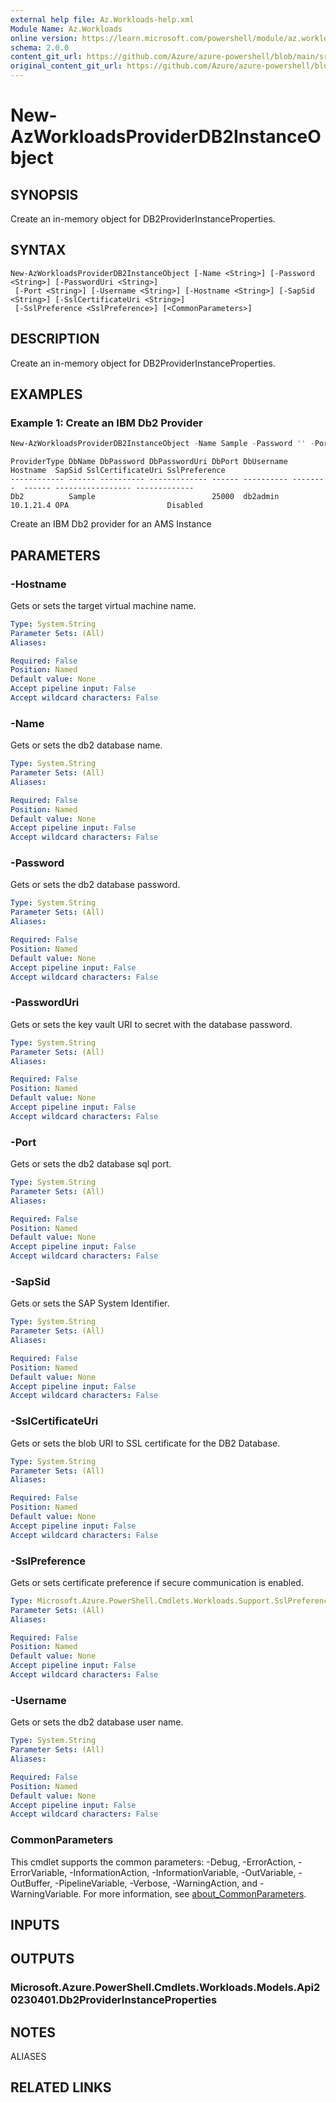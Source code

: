 ```yaml
---
external help file: Az.Workloads-help.xml
Module Name: Az.Workloads
online version: https://learn.microsoft.com/powershell/module/az.workloads/new-azworkloadsproviderdb2instanceobject
schema: 2.0.0
content_git_url: https://github.com/Azure/azure-powershell/blob/main/src/Workloads/Workloads/help/New-AzWorkloadsProviderDB2InstanceObject.md
original_content_git_url: https://github.com/Azure/azure-powershell/blob/main/src/Workloads/Workloads/help/New-AzWorkloadsProviderDB2InstanceObject.md
---
```


# New-AzWorkloadsProviderDB2InstanceObject

## SYNOPSIS
Create an in-memory object for DB2ProviderInstanceProperties.

## SYNTAX

```
New-AzWorkloadsProviderDB2InstanceObject [-Name <String>] [-Password <String>] [-PasswordUri <String>]
 [-Port <String>] [-Username <String>] [-Hostname <String>] [-SapSid <String>] [-SslCertificateUri <String>]
 [-SslPreference <SslPreference>] [<CommonParameters>]
```

## DESCRIPTION
Create an in-memory object for DB2ProviderInstanceProperties.

## EXAMPLES

### Example 1: Create an IBM Db2 Provider
```powershell
New-AzWorkloadsProviderDB2InstanceObject -Name Sample -Password '' -Port 25000 -Username db2admin -Hostname 10.1.21.4 -SapSid OPA -SslPreference Disabled
```

```output
ProviderType DbName DbPassword DbPasswordUri DbPort DbUsername Hostname  SapSid SslCertificateUri SslPreference
------------ ------ ---------- ------------- ------ ---------- --------  ------ ----------------- -------------
Db2          Sample                          25000  db2admin   10.1.21.4 OPA                      Disabled
```

Create an IBM Db2 provider for an AMS Instance

## PARAMETERS

### -Hostname
Gets or sets the target virtual machine name.

```yaml
Type: System.String
Parameter Sets: (All)
Aliases:

Required: False
Position: Named
Default value: None
Accept pipeline input: False
Accept wildcard characters: False
```

### -Name
Gets or sets the db2 database name.

```yaml
Type: System.String
Parameter Sets: (All)
Aliases:

Required: False
Position: Named
Default value: None
Accept pipeline input: False
Accept wildcard characters: False
```

### -Password
Gets or sets the db2 database password.

```yaml
Type: System.String
Parameter Sets: (All)
Aliases:

Required: False
Position: Named
Default value: None
Accept pipeline input: False
Accept wildcard characters: False
```

### -PasswordUri
Gets or sets the key vault URI to secret with the database password.

```yaml
Type: System.String
Parameter Sets: (All)
Aliases:

Required: False
Position: Named
Default value: None
Accept pipeline input: False
Accept wildcard characters: False
```

### -Port
Gets or sets the db2 database sql port.

```yaml
Type: System.String
Parameter Sets: (All)
Aliases:

Required: False
Position: Named
Default value: None
Accept pipeline input: False
Accept wildcard characters: False
```

### -SapSid
Gets or sets the SAP System Identifier.

```yaml
Type: System.String
Parameter Sets: (All)
Aliases:

Required: False
Position: Named
Default value: None
Accept pipeline input: False
Accept wildcard characters: False
```

### -SslCertificateUri
Gets or sets the blob URI to SSL certificate for the DB2 Database.

```yaml
Type: System.String
Parameter Sets: (All)
Aliases:

Required: False
Position: Named
Default value: None
Accept pipeline input: False
Accept wildcard characters: False
```

### -SslPreference
Gets or sets certificate preference if secure communication is enabled.

```yaml
Type: Microsoft.Azure.PowerShell.Cmdlets.Workloads.Support.SslPreference
Parameter Sets: (All)
Aliases:

Required: False
Position: Named
Default value: None
Accept pipeline input: False
Accept wildcard characters: False
```

### -Username
Gets or sets the db2 database user name.

```yaml
Type: System.String
Parameter Sets: (All)
Aliases:

Required: False
Position: Named
Default value: None
Accept pipeline input: False
Accept wildcard characters: False
```

### CommonParameters
This cmdlet supports the common parameters: -Debug, -ErrorAction, -ErrorVariable, -InformationAction, -InformationVariable, -OutVariable, -OutBuffer, -PipelineVariable, -Verbose, -WarningAction, and -WarningVariable. For more information, see [about_CommonParameters](http://go.microsoft.com/fwlink/?LinkID=113216).

## INPUTS

## OUTPUTS

### Microsoft.Azure.PowerShell.Cmdlets.Workloads.Models.Api20230401.Db2ProviderInstanceProperties

## NOTES

ALIASES

## RELATED LINKS
